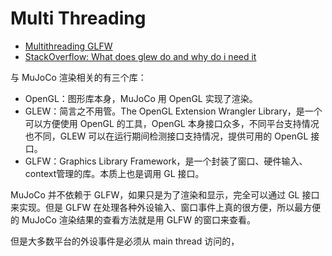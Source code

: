 # Multi Threading
- [Multithreading GLFW](https://discourse.glfw.org/t/multithreading-glfw/573)
- [StackOverflow: What does glew do and why do i need it](https://stackoverflow.com/questions/17809237/what-does-glew-do-and-why-do-i-need-it)

与 MuJoCo 渲染相关的有三个库：
- OpenGL：图形库本身，MuJoCo 用 OpenGL 实现了渲染。
- GLEW：简言之不用管。The OpenGL Extension Wrangler Library，是一个可以方便使用 OpenGL 的工具，OpenGL 本身接口众多，不同平台支持情况也不同，GLEW 可以在运行期间检测接口支持情况，提供可用的 OpenGL 接口。
- GLFW：Graphics Library Framework，是一个封装了窗口、硬件输入、context管理的库。本质上也是调用 GL 接口。

MuJoCo 并不依赖于 GLFW，如果只是为了渲染和显示，完全可以通过 GL 接口来实现。但是 GLFW 在处理各种外设输入、窗口事件上真的很方便，所以最方便的 MuJoCo 渲染结果的查看方法就是用 GLFW 的窗口来查看。

但是大多数平台的外设事件是必须从 main thread 访问的，